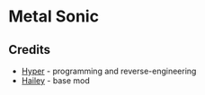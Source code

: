 # Metal Sonic

## Credits
- [Hyper](https://github.com/HyperBE32) - programming and reverse-engineering
- [Hailey](https://gamebanana.com/members/1623935) - base mod